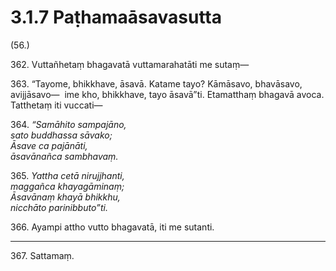 

# 3.1.7 Paṭhamaāsavasutta




(56.)

362\. Vuttañhetaṃ bhagavatā vuttamarahatāti me sutaṃ—

363\. “Tayome, bhikkhave, āsavā. Katame tayo? Kāmāsavo, bhavāsavo, avijjāsavo—  ime kho, bhikkhave, tayo āsavā”ti. Etamatthaṃ bhagavā avoca. Tatthetaṃ iti vuccati—

364\. _“Samāhito sampajāno,_  
_sato buddhassa sāvako;_  
_Āsave ca pajānāti,_  
_āsavānañca sambhavaṃ._  


365\. _Yattha cetā nirujjhanti,_  
_maggañca khayagāminaṃ;_  
_Āsavānaṃ khayā bhikkhu,_  
_nicchāto parinibbuto”ti._  


366\. Ayampi attho vutto bhagavatā, iti me sutanti.

---

367\. Sattamaṃ.





